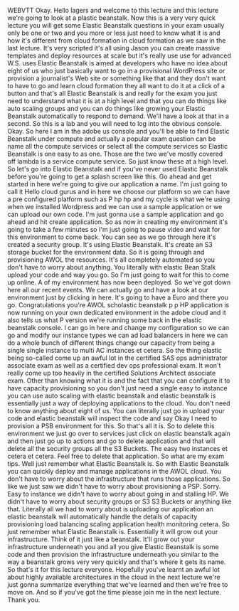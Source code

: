  
 WEBVTT 
 Okay. 
 Hello lagers and welcome to this lecture and this lecture we're going to look at a plastic beanstalk. 
 Now this is a very very quick lecture you will get some Elastic Beanstalk questions in your exam usually 
 only be one or two and you more or less just need to know what it is and how it's different from cloud 
 formation in cloud formation as we saw in the last lecture. 
 It's very scripted it's all using Jason you can create massive templates and deploy resources at scale 
 but it's really use use for advanced W.S. uses Elastic Beanstalk is aimed at developers who have no 
 idea about eight of us who just basically want to go in a provisional WordPress site or provision a 
 journalist's Web site or something like that and they don't want to have to go and learn cloud formation 
 they all want to do it at a click of a button and that's all Elastic Beanstalk is and really for the 
 exam you just need to understand what it is at a high level and that you can do things like auto scaling 
 groups and you can do things like growing your Elastic Beanstalk automatically to respond to demand. 
 We'll have a look at that in a second. 
 So this is a lab and you will need to log into the obvious console. 
 Okay. 
 So here I am in the adobe us console and you'll be able to find Elastic Beanstalk under compute and 
 actually a popular exam question can be name all the compute services or select all the compute services 
 so Elastic Beanstalk is one easy to as one. 
 Those are the two we've mostly covered off lambda is a service compute service. 
 So just know these at a high level. 
 So let's go into Elastic Beanstalk and if you've never used Elastic Beanstalk before you're going to 
 get a splash screen like this. 
 Go ahead and get started in here we're going to give our application a name. 
 I'm just going to call it Hello cloud gurus and in here we choose our platform so we can have a pre 
 configured platform such as P hp hp and my cycle is what we're using when we installed Wordpress and 
 we can use a sample application or we can upload our own code. 
 I'm just gonna use a sample application and go ahead and hit create application. 
 So as now in creating my environment it's going to take a few minutes so I'm just going to pause video 
 and wait for this environment to come back. 
 You can see as we go through here it's created a security group. 
 It's using Elastic Beanstalk. 
 It's create an S3 storage bucket for the environment data. 
 So it is going through and provisioning AWOL the resources. 
 It's all completely automated so you don't have to worry about anything. 
 You literally with elastic Bean Stalk upload your code and way you go. 
 So I'm just going to wait for this to come up online. 
 A of my environment has now been deployed. 
 So we've got down here all our recent events. 
 We can actually go and have a look at our environment just by clicking in here. 
 It's going to have a Euro and there you go. 
 Congratulations you're AWOL scholastic beanstalk p p HP application is now running on your own dedicated 
 environment in the adobe cloud and it also tells us what P version we're running some back in the elastic 
 beanstalk console. 
 I can go in here and change my configuration so we can go and modify our instance types we can ad load 
 balancers in here we can do a whole bunch of different things change our capacity from being a single 
 single instance to multi AC instances et cetera. 
 So the thing elastic being so-called come up an awful lot in the certified SAS ops administrator associate 
 exam as well as a certified dev ops professional exam. 
 It won't really come up too heavily in the certified Solutions Architect associate exam. 
 Other than knowing what it is and the fact that you can configure it to have capacity provisioning so 
 you don't just need a single easy to instance you can use auto scaling with elastic beanstalk and elastic 
 beanstalk is essentially just a way of deploying applications to the cloud. 
 You don't need to know anything about eight of us. 
 You can literally just go in upload your code and elastic beanstalk will inspect the code and say Okay 
 I need to provision a PSB environment for this. 
 So that's all it is. 
 So to delete this environment we just go over to services just click on elastic beanstalk again and 
 then just go up to actions and go to delete application and that will delete all the security groups 
 all the S3 Buckets. 
 The easy two instances et cetera et cetera. 
 Feel free to delete that application. 
 So what are my exam tips. 
 Well just remember what Elastic Beanstalk is. 
 So with Elastic Beanstalk you can quickly deploy and manage applications in the AWOL cloud. 
 You don't have to worry about the infrastructure that runs those applications. 
 So like we just saw we didn't have to worry about provisioning a PSP. 
 Sorry. 
 Easy to instance we didn't have to worry about going in and stalling HP. 
 We didn't have to worry about security groups or S3 S3 Buckets or anything like that. 
 Literally all we had to worry about is uploading our application an elastic beanstalk will automatically 
 handle the details of capacity provisioning load balancing scaling application health monitoring cetera. 
 So just remember what Elastic Beanstalk is. 
 Essentially it will grow out your infrastructure. 
 Think of it just like a beanstalk. 
 It'll grow out your infrastructure underneath you and all you give Elastic Beanstalk is some code and 
 then provision the infrastructure underneath you similar to the way a beanstalk grows very very quickly 
 and that's where it gets its name. 
 So that's it for this lecture everyone. 
 Hopefully you've learnt an awful lot about highly available architectures in the cloud in the next lecture 
 we're just gonna summarize everything that we've learned and then we're free to move on. 
 And so if you've got the time please join me in the next lecture. 
 Thank you.